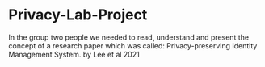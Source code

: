 # Privacy-Lab-Project
In the group two people we needed to read, understand and present the concept of a research paper which was called: Privacy-preserving Identity Management System. by Lee et al 2021
